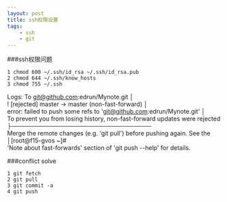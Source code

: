 ```yaml
---
layout: post
title: ssh权限设置
tags:
    - ssh
    - git
---
```


###ssh权限问题

>
	1 chmod 600 ~/.ssh/id_rsa ~/.ssh/id_rsa.pub
	2 chmod 644 ~/.ssh/know_hosts
	3 chmod 755 ~/.ssh

>
Logs:
	To git@github.com:edrun/Mynote.git                                                            │                                     
	 ! [rejected]        master -> master (non-fast-forward)                                      │                                     
	error: failed to push some refs to 'git@github.com:edrun/Mynote.git'                          │                                     
	To prevent you from losing history, non-fast-forward updates were rejected                    ├─────────────────────────────────    
	Merge the remote changes (e.g. 'git pull') before pushing again.  See the                     │[root@f15-gvos ~]#                   
	'Note about fast-forwards' section of 'git push --help' for details.     

###conflict solve
>
	1 git fetch
	2 git pull
	3 git commit -a
	4 git push
	
